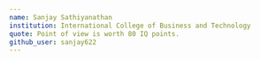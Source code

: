 ```yaml
---
name: Sanjay Sathiyanathan
institution: International College of Business and Technology
quote: Point of view is worth 80 IQ points.
github_user: sanjay622
---
```

